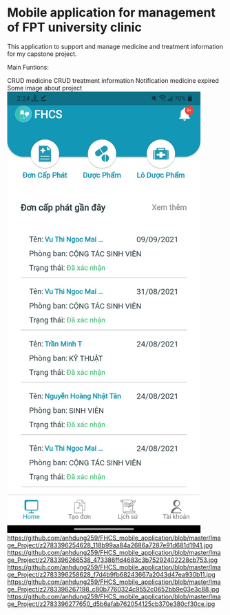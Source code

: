 # Mobile application for management of FPT university clinic 

This application to support and manage medicine and treatment information for my capstone project.

Main Funtions:

CRUD medicine
CRUD treatment information
Notification medicine expired 
Some image about project 
![plot](https://github.com/anhdung259/FHCS_mobile_application/blob/master/Image_Project/z2783396252700_daf8583136586e193bd16ae307ae70fc.jpg)
https://github.com/anhdung259/FHCS_mobile_application/blob/master/Image_Project/z2783396254628_118b99aa84a2686a7287e91d681d1941.jpg
https://github.com/anhdung259/FHCS_mobile_application/blob/master/Image_Project/z2783396266538_473386ffd4683c3b75292402228cb753.jpg
https://github.com/anhdung259/FHCS_mobile_application/blob/master/Image_Project/z2783396258628_f7d4b9fb68243667a2043d47ea930b11.jpg
https://github.com/anhdung259/FHCS_mobile_application/blob/master/Image_Project/z2783396267198_c80b7760324c9552c0652bb9e03e3c88.jpg
https://github.com/anhdung259/FHCS_mobile_application/blob/master/Image_Project/z2783396277650_d5b6afab762054125cb370e380cf30ce.jpg
